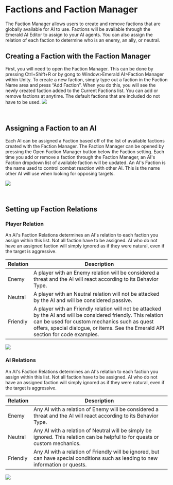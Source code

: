 # Factions and Faction Manager
The Faction Manager allows users to create and remove factions that are globally available for AI to use. Factions will be available through the Emerald AI Editor to assign to your AI agents. You can also assign the relation of each faction to determine who is an enemy, an ally, or neutral.

## Creating a Faction with the Faction Manager
First, you will need to open the Faction Manager. This can be done by pressing Ctrl+Shift+R or by gong to Window>Emerald AI>Faction Manager within Unity. To create a new faction, simply type out a faction in the Faction Name area and press “Add Faction”. When you do this, you will see the newly created faction added to the Current Factions list. You can add or remove factions at anytime. The default factions that are included do not have to be used.
![](https://i.imgur.com/UGpZk0C.gif)

&nbsp;

## Assigning a Faction to an AI
Each AI can be assigned a Faction based off of the list of available factions created with the Faction Manager. The Faction Manager can be opened by pressing the Open Faction Manager button below the Faction setting. Each time you add or remove a faction through the Faction Manager, an AI's Faction dropdown list of available faction will be updated. An AI's Faction is the name used to control combat reaction with other AI. This is the name other AI will use when looking for opposing targets.

![](https://i.imgur.com/HE2nep8.png)

&nbsp;

## Setting up Faction Relations
### Player Relation
An AI's Faction Relations determines an AI's relation to each faction you assign within this list. Not all faction have to be assigned. AI who do not have an assigned faction will simply ignored as if they were natural, even if the target is aggressive.

| Relation  | Description |
| ------------- | ------------- |
| Enemy  | A player with an Enemy relation will be considered a threat and the AI will react according to its Behavior Type.  |
| Neutral  | A player with an Neutral relation will not be attacked by the AI and will be considered passive.  |
| Friendly  | A player with an Friendly relation will not be attacked by the AI and will be considered friendly. This relation can be used for custom mechanics such as quest offers, special dialogue, or items. See the Emerald API section for code examples.  |

![](https://i.imgur.com/QzKefU3.png)


### AI Relations
An AI's Faction Relations determines an AI's relation to each faction you assign within this list. Not all faction have to be assigned. AI who do not have an assigned faction will simply ignored as if they were natural, even if the target is aggressive.

| Relation  | Description |
| ------------- | ------------- |
| Enemy  | Any AI with a relation of Enemy will be considered a threat and the AI will react according to its Behavior Type.  |
| Neutral  | Any AI with a relation of Neutral will be simply be ignored. This relation can be helpful to for quests or custom mechanics.  |
| Friendly  | Any AI with a relation of Friendly will be ignored, but can have special conditions such as leading to new information or quests.  |

![](https://i.imgur.com/QzKefU3.png)